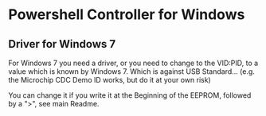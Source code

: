 # Powershell Controller for Windows
## Driver for Windows 7
For Windows 7 you need a driver, or you need to change to the VID:PID, to
a value which is known by Windows 7. Which is against USB Standard...
(e.g. the Microchip CDC Demo ID works, but do it at your own risk)

You can change it if you write it at the Beginning of the EEPROM, followed by a
">", see main Readme.

